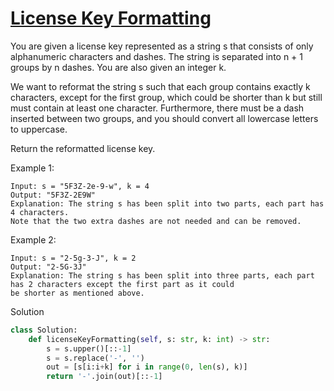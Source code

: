 # [License Key Formatting](https://leetcode.com/problems/license-key-formatting/)

You are given a license key represented as a string s that consists of only alphanumeric characters and dashes. The 
string is separated into n + 1 groups by n dashes. You are also given an integer k.

We want to reformat the string s such that each group contains exactly k characters, except for the first group, which 
could be shorter than k but still must contain at least one character. Furthermore, there must be a dash inserted 
between two groups, and you should convert all lowercase letters to uppercase.

Return the reformatted license key.

Example 1:
```
Input: s = "5F3Z-2e-9-w", k = 4
Output: "5F3Z-2E9W"
Explanation: The string s has been split into two parts, each part has 4 characters.
Note that the two extra dashes are not needed and can be removed.
```
Example 2:
```
Input: s = "2-5g-3-J", k = 2
Output: "2-5G-3J"
Explanation: The string s has been split into three parts, each part has 2 characters except the first part as it could 
be shorter as mentioned above.
```
Solution
```python
class Solution:
    def licenseKeyFormatting(self, s: str, k: int) -> str:
        s = s.upper()[::-1]
        s = s.replace('-', '')
        out = [s[i:i+k] for i in range(0, len(s), k)]
        return '-'.join(out)[::-1]
```